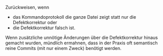 Zurückweisen, wenn

- das Kommandoprotokoll die ganze Datei zeigt statt nur die Defektkorrektur oder
- die Defektkorrektur falsch ist.

Wenn zusätzliche unnötige Änderungen über die Defektkorrektur hinaus gemacht wurden,
mündlich ermahnen, dass in der Praxis oft semantisch reine Commits (mit nur einem Zweck) 
benötigt werden.
